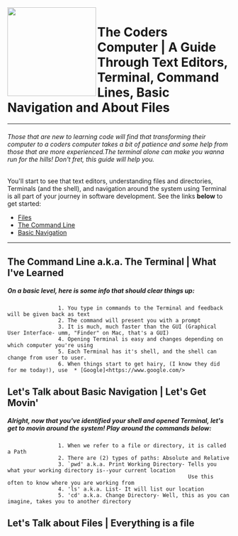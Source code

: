 <img align="left" width="200" height="200" src="https://media3.giphy.com/media/JmJMzlXOiI0dq/100.webp?cid=ecf05e473f12c53e615e3d3827df0a5b1d63d7a9a9274ce6&rid=100.webp">

# The Coders Computer | A Guide Through Text Editors, Terminal, Command Lines, Basic Navigation and About Files 
-----------
###### Those that are new to learning code will find that transforming their computer to a coders computer takes a bit of patience and some help from those that are more experienced.The terminal alone can make you wanna run for the hills! Don't fret, this guide will help you.


You'll start to see that text editors, understanding files and directories, Terminals (and the shell), and navigation around the system using Terminal is all part of your journey in software development. See the links **below** to get started:
 
 * [Files](https://ryanstutorials.net/linuxtutorial/aboutfiles.php)
 * [The Command Line](https://ryanstutorials.net/linuxtutorial/commandline.php)
 * [Basic Navigation](https://ryanstutorials.net/linuxtutorial/commandline.php)

-----------

## **The Command Line a.k.a. The Terminal | What I've Learned**
##### On a basic level, here is some info that should clear things up:

                    1. You type in commands to the Terminal and feedback will be given back as text
                    2. The command will present you with a prompt
                    3. It is much, much faster than the GUI (Graphical User Interface- umm, "Finder" on Mac, that's a GUI)
                    4. Opening Terminal is easy and changes depending on which computer you're using
                    5. Each Terminal has it's shell, and the shell can change from user to user.
                    6. When things start to get hairy, (I know they did for me today!), use  * [Google]<https://www.google.com/>
                    

## **Let's Talk about Basic Navigation | Let's Get Movin'**
##### Alright, now that you've identified your shell and opened Terminal, let's get to movin around the system! Play around the commands below:
                    1. When we refer to a file or directory, it is called a Path
                    2. There are (2) types of paths: Absolute and Relative
                    3. `pwd' a.k.a. Print Working Directory- Tells you what your working directory is--your current location
                                                             Use this often to know where you are working from
                    4. 'ls' a.k.a. List- It will list our location 
                    5. 'cd' a.k.a. Change Directory- Well, this as you can imagine, takes you to another directory
                    


## **Let's Talk about Files | Everything is a file**
